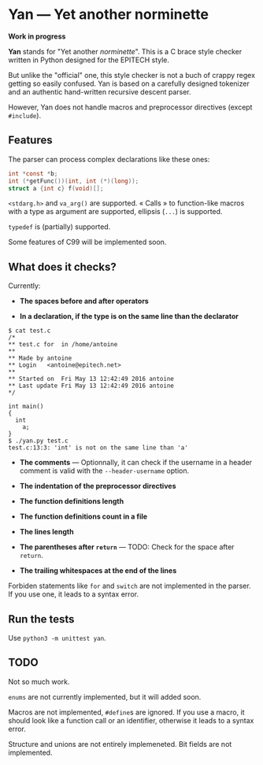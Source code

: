 # Yan — Yet another norminette

**Work in progress**

**Yan** stands for "Yet another *norminette*". This is a C brace style
checker written in Python designed for the EPITECH style.

But unlike the "official" one, this style checker is not a buch of crappy
regex getting so easily confused.
Yan is based on a carefully designed tokenizer and an authentic
hand-written recursive descent parser.

However, Yan does not handle macros and preprocessor directives (except
`#include`).



## Features

The parser can process complex declarations like these ones:

```c
int *const *b;
int (*getFunc())(int, int (*)(long));
struct a {int c} f(void)[];
```

`<stdarg.h>` and `va_arg()` are supported. « Calls » to function-like
macros with a type as argument are supported, ellipsis (`...`) is
supported.

`typedef` is (partially) supported.

Some features of C99 will be implemented soon.



## What does it checks?

Currently:

- **The spaces before and after operators**

- **In a declaration, if the type is on the same line than the declarator**

```
$ cat test.c
/*
** test.c for  in /home/antoine
**
** Made by antoine
** Login   <antoine@epitech.net>
**
** Started on  Fri May 13 12:42:49 2016 antoine
** Last update Fri May 13 12:42:49 2016 antoine
*/

int main()
{
  int
    a;
}
$ ./yan.py test.c
test.c:13:3: 'int' is not on the same line than 'a'
```

- **The comments** — Optionnally, it can check if the username in a
  header comment is valid with the `--header-username` option.

- **The indentation of the preprocessor directives**

- **The function definitions length**

- **The function definitions count in a file**

- **The lines length**

- **The parentheses after `return`** — TODO: Check for the space
  after `return`.

- **The trailing whitespaces at the end of the lines**

Forbiden statements like `for` and `switch` are not implemented
in the parser. If you use one, it leads to a syntax error.



## Run the tests

Use `python3 -m unittest yan`.



## TODO

Not so much work.

`enums` are not currently implemented, but it will added soon.

Macros are not implemented, `#define`s are ignored. If you use a macro,
it should look like a function call or an identifier, otherwise it leads
to a syntax error.

Structure and unions are not entirely implemeneted. Bit fields are
not implemented.
